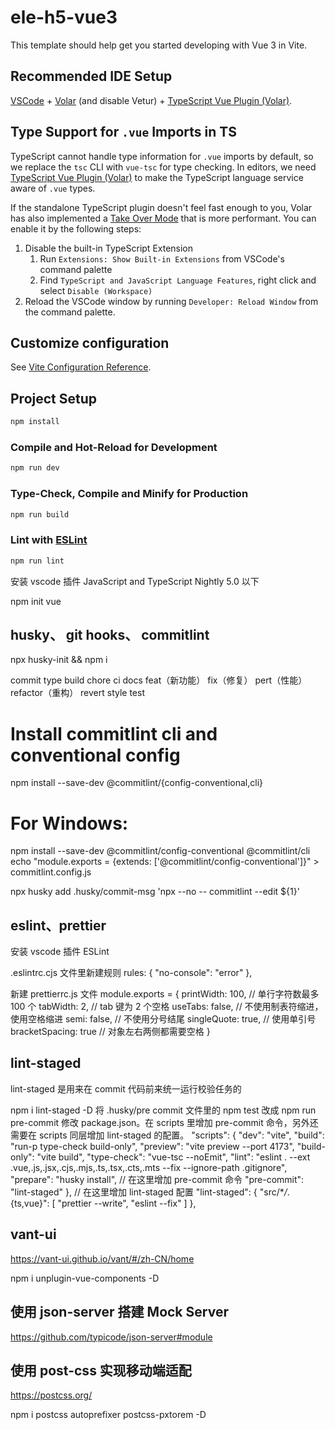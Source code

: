 # ele-h5-vue3

This template should help get you started developing with Vue 3 in Vite.

## Recommended IDE Setup

[VSCode](https://code.visualstudio.com/) + [Volar](https://marketplace.visualstudio.com/items?itemName=Vue.volar) (and disable Vetur) + [TypeScript Vue Plugin (Volar)](https://marketplace.visualstudio.com/items?itemName=Vue.vscode-typescript-vue-plugin).

## Type Support for `.vue` Imports in TS

TypeScript cannot handle type information for `.vue` imports by default, so we replace the `tsc` CLI with `vue-tsc` for type checking. In editors, we need [TypeScript Vue Plugin (Volar)](https://marketplace.visualstudio.com/items?itemName=Vue.vscode-typescript-vue-plugin) to make the TypeScript language service aware of `.vue` types.

If the standalone TypeScript plugin doesn't feel fast enough to you, Volar has also implemented a [Take Over Mode](https://github.com/johnsoncodehk/volar/discussions/471#discussioncomment-1361669) that is more performant. You can enable it by the following steps:

1. Disable the built-in TypeScript Extension
   1. Run `Extensions: Show Built-in Extensions` from VSCode's command palette
   2. Find `TypeScript and JavaScript Language Features`, right click and select `Disable (Workspace)`
2. Reload the VSCode window by running `Developer: Reload Window` from the command palette.

## Customize configuration

See [Vite Configuration Reference](https://vitejs.dev/config/).

## Project Setup

```sh
npm install
```

### Compile and Hot-Reload for Development

```sh
npm run dev
```

### Type-Check, Compile and Minify for Production

```sh
npm run build
```

### Lint with [ESLint](https://eslint.org/)

```sh
npm run lint
```

安装 vscode 插件 JavaScript and TypeScript Nightly 5.0 以下

npm init vue

## husky、 git hooks、 commitlint

npx husky-init && npm i

commit type
build
chore
ci
docs
feat（新功能）
fix（修复）
pert（性能）
refactor（重构）
revert
style
test

# Install commitlint cli and conventional config

npm install --save-dev @commitlint/{config-conventional,cli}

# For Windows:

npm install --save-dev @commitlint/config-conventional @commitlint/cli
echo "module.exports = {extends: ['@commitlint/config-conventional']}" > commitlint.config.js

npx husky add .husky/commit-msg 'npx --no -- commitlint --edit ${1}'

## eslint、prettier

安装 vscode 插件 ESLint

.eslintrc.cjs 文件里新建规则
rules: {
"no-console": "error"
},

新建 prettierrc.js 文件
module.exports = {
printWidth: 100, // 单行字符数最多 100 个
tabWidth: 2, // tab 键为 2 个空格
useTabs: false, // 不使用制表符缩进，使用空格缩进
semi: false, // 不使用分号结尾
singleQuote: true, // 使用单引号
bracketSpacing: true // 对象左右两侧都需要空格
}

## lint-staged

lint-staged 是用来在 commit 代码前来统一运行校验任务的

npm i lint-staged -D
将 .husky/pre commit 文件里的 npm test 改成 npm run pre-commit
修改 package.json。在 scripts 里增加 pre-commit 命令，另外还需要在 scripts 同层增加 lint-staged 的配置。
"scripts": {
"dev": "vite",
"build": "run-p type-check build-only",
"preview": "vite preview --port 4173",
"build-only": "vite build",
"type-check": "vue-tsc --noEmit",
"lint": "eslint . --ext .vue,.js,.jsx,.cjs,.mjs,.ts,.tsx,.cts,.mts --fix --ignore-path .gitignore",
"prepare": "husky install",
// 在这里增加 pre-commit 命令
"pre-commit": "lint-staged"
},
// 在这里增加 lint-staged 配置
"lint-staged": {
"src/\*_/_.{ts,vue}": [
"prettier --write",
"eslint --fix"
]
},

## vant-ui

https://vant-ui.github.io/vant/#/zh-CN/home

npm i unplugin-vue-components -D

## 使用 json-server 搭建 Mock Server

https://github.com/typicode/json-server#module

## 使用 post-css 实现移动端适配

https://postcss.org/

npm i postcss autoprefixer postcss-pxtorem -D
